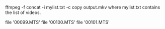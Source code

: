 ffmpeg -f concat -i mylist.txt -c copy output.mkv
where mylist.txt contains the list of videos.

file '00099.MTS'
file '00100.MTS'
file '00101.MTS'
